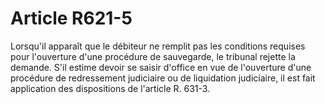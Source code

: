 # Article R621-5

Lorsqu'il apparaît que le débiteur ne remplit pas les conditions requises pour l'ouverture d'une procédure de sauvegarde, le tribunal rejette la demande.   S'il estime devoir se saisir d'office en vue de l'ouverture d'une procédure de redressement judiciaire ou de liquidation judiciaire, il est fait application des dispositions de l'article R. 631-3.